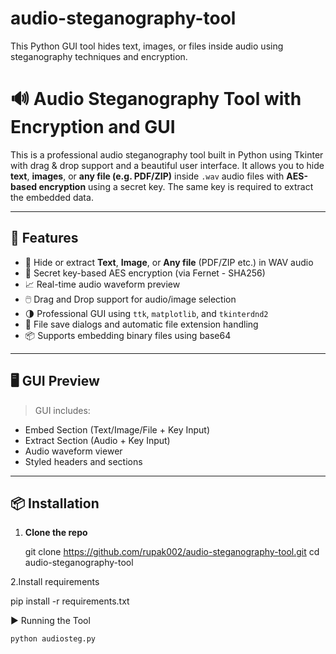 # audio-steganography-tool
This Python GUI tool hides text, images, or files inside audio using steganography techniques and encryption.

# 🔊 Audio Steganography Tool with Encryption and GUI

This is a professional audio steganography tool built in Python using Tkinter with drag & drop support and a beautiful user interface. It allows you to hide **text**, **images**, or **any file (e.g. PDF/ZIP)** inside `.wav` audio files with **AES-based encryption** using a secret key. The same key is required to extract the embedded data.

---

## 🚀 Features

- 🎵 Hide or extract **Text**, **Image**, or **Any file** (PDF/ZIP etc.) in WAV audio
- 🔐 Secret key-based AES encryption (via Fernet - SHA256)
- 📈 Real-time audio waveform preview
- 🖱️ Drag and Drop support for audio/image selection
- 🌗 Professional GUI using `ttk`, `matplotlib`, and `tkinterdnd2`
- 💼 File save dialogs and automatic file extension handling
- 📦 Supports embedding binary files using base64

---

## 🖥️ GUI Preview

> GUI includes:
- Embed Section (Text/Image/File + Key Input)
- Extract Section (Audio + Key Input)
- Audio waveform viewer
- Styled headers and sections

---

## 📦 Installation

1. **Clone the repo**
  
   git clone https://github.com/rupak002/audio-steganography-tool.git
   cd audio-steganography-tool

2.Install requirements
  
   pip install -r requirements.txt

▶️ Running the Tool

    python audiosteg.py

